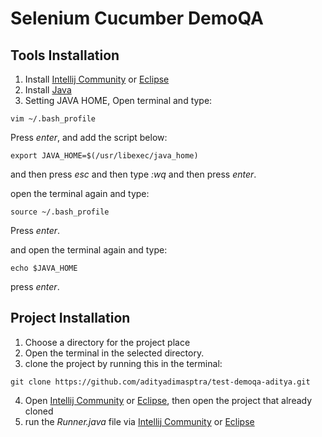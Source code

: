 # Selenium Cucumber DemoQA


## Tools Installation

1. Install [Intellij Community](https://www.jetbrains.com/idea/download/#section=mac) or [Eclipse](https://www.eclipse.org/etrice/downloads/)
2. Install [Java](https://www.oracle.com/java/technologies/downloads/) 
3. Setting JAVA HOME, Open terminal and type:

```
vim ~/.bash_profile
```
Press *enter*, and add the script below:
```
export JAVA_HOME=$(/usr/libexec/java_home)
```
and then press *esc* and then type *:wq* and then press *enter*.

open the terminal again and type:
```
source ~/.bash_profile
```
Press *enter*.

and open the terminal again and type: 
```
echo $JAVA_HOME
```
press *enter*.


## Project Installation
1. Choose a directory for the project place 
2. Open the terminal in the selected directory.
3. clone the project by running this in the terminal:

```
git clone https://github.com/adityadimasptra/test-demoqa-aditya.git
```
4. Open [Intellij Community](https://www.jetbrains.com/idea/download/#section=mac) or [Eclipse](https://www.eclipse.org/etrice/downloads/), then open the project that already cloned
5. run the *Runner.java* file via [Intellij Community](https://www.jetbrains.com/idea/download/#section=mac) or [Eclipse](https://www.eclipse.org/etrice/downloads/)

